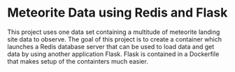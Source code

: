 <h1> Meteorite Data using Redis and Flask </h1>
This project uses one data set containing a multitude of meteorite landing site data to observe.
The goal of this project is to create a container which launches a Redis database server that can be used to load data and get data by using another application Flask. Flask is contained in a Dockerfile that makes setup of the containters much easier.


